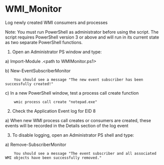 # WMI_Monitor
Log newly created WMI consumers and processes

Note: You must run PowerShell as administrator before using the script. 
The script requires PowerShell version 3 or above and will run in its current state as two separate PowerShell functions.

1. Open an Administrator PS window and type:

  a) Import-Module .\<path to WMIMonitor.ps1>

  b) New-EventSubscriberMonitor 
        
        You should see a message "The new event subscriber has been successfully created!"
        
  c) In a new PowerShell window, test a process call create function 
        
        wmic process call create "notepad.exe" 
        
2. Check the Application Event log for EID 8

  a) When new WMI process call creates or consumers are created, these events will be recorded in the Details section of the log event

3. To disable logging, open an Administrator PS shell and type:

  a) Remove-SubscriberMonitor
        
        You should see a message "The event subscriber and all associated WMI objects have been successfully removed."
